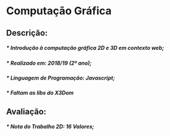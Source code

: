 # Computação Gráfica 

## Descrição:
##### * Introdução à computação gráfica 2D e 3D em contexto web;
##### * Realizado em: 2018/19 (2º ano); 
##### * Linguagem de Programação: Javascript;
##### * Faltam as libs do X3Dom

## Avaliação:
##### * Nota do Trabalho 2D: 16 Valores;
